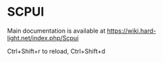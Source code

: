 # SCPUI

Main documentation is available at
https://wiki.hard-light.net/index.php/Scpui

Ctrl+Shift+r to reload, Ctrl+Shift+d
